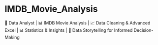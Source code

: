 # IMDB_Movie_Analysis
🎥 Data Analyst | 📊 IMDB Movie Analysis | 📈 Data Cleaning &amp; Advanced Excel | 📊 Statistics &amp; Insights | 📑 Data Storytelling for Informed Decision-Making
